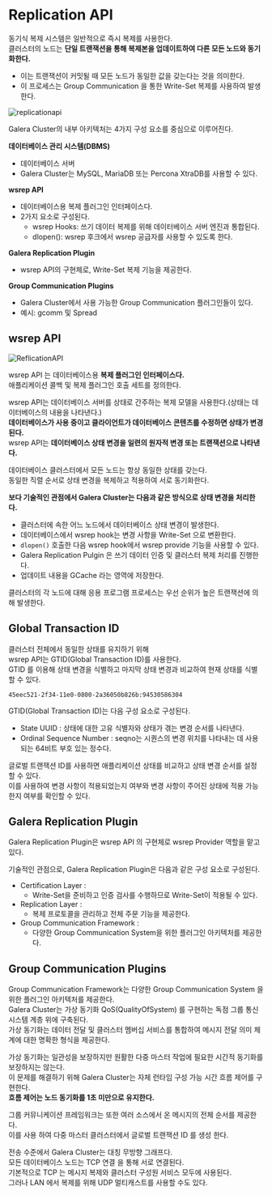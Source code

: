 # Replication API 
 
동기식 복제 시스템은 일반적으로 즉시 복제를 사용한다.      
클러스터의 노드는 **단일 트랜잭션을 통해 복제본을 업데이트하여 다른 모든 노드와 동기화한다.**      
    
* 이는 트랜잭션이 커밋될 때 모든 노드가 동일한 값을 갖는다는 것을 의미한다.        
* 이 프로세스는 Group Communication 을 통한 Write-Set 복제를 사용하여 발생한다.     

![replicationapi](https://user-images.githubusercontent.com/50267433/165106959-e801fd3f-ca33-4654-9502-a3dbb48f0cd7.png)

Galera Cluster의 내부 아키텍처는 4가지 구성 요소를 중심으로 이루어진다.      
   
**데이터베이스 관리 시스템(DBMS)**     
* 데이터베이스 서버
* Galera Cluster는 MySQL, MariaDB 또는 Percona XtraDB를 사용할 수 있다.    
     
**wsrep API**     
* 데이터베이스용 복제 플러그인 인터페이스다.  
* 2가지 요소로 구성된다.
    * wsrep Hooks: 쓰기 데이터 복제를 위해 데이터베이스 서버 엔진과 통합된다.
    * dlopen(): wsrep 후크에서 wsrep 공급자를 사용할 수 있도록 한다.
      
**Galera Replication Plugin**        
* wsrep API의 구현체로, Write-Set 복제 기능을 제공한다.      
  
**Group Communication Plugins**    
* Galera Cluster에서 사용 가능한 Group Communication 플러그인들이 있다.   
* 예시: gcomm 및 Spread   
  
## wsrep API

![ReflicationAPI](https://user-images.githubusercontent.com/50267433/165448416-60772e85-8536-4e1f-9f3d-a5da61356ec9.png)

wsrep API 는 데이터베이스용 **복제 플러그인 인터페이스다.**    
애플리케이션 콜백 및 복제 플러그인 호출 세트를 정의한다.   
   
wsrep API는 데이터베이스 서버를 상태로 간주하는 복제 모델을 사용한다.(상태는 데이터베이스의 내용을 나타낸다.)    
**데이터베이스가 사용 중이고 클라이언트가 데이터베이스 콘텐츠를 수정하면 상태가 변경된다.**          
wsrep API는 **데이터베이스 상태 변경을 일련의 원자적 변경 또는 트랜잭션으로 나타낸다.**      
      
데이터베이스 클러스터에서 모든 노드는 항상 동일한 상태를 갖는다.            
동일한 직렬 순서로 상태 변경을 복제하고 적용하여 서로 동기화한다.        
   
**보다 기술적인 관점에서 Galera Cluster는 다음과 같은 방식으로 상태 변경을 처리한다.**         
* 클러스터에 속한 어느 노드에서 데이터베이스 상태 변경이 발생한다.     
* 데이터베이스에서 wsrep hook는 변경 사항을 Write-Set 으로 변환한다.    
* `dlopen()` 호출한 다음 wsrep hook에서 wsrep provide 기능을 사용할 수 있다.   
* Galera Replication Pulgin 은 쓰기 데이터 인증 및 클러스터 복제 처리를 진행한다.    
* 업데이트 내용을 GCache 라는 영역에 저장한다.   

클러스터의 각 노드에 대해 응용 프로그램 프로세스는 우선 순위가 높은 트랜잭션에 의해 발생한다.   
  
## Global Transaction ID
 
클러스터 전체에서 동일한 상태를 유지하기 위해        
wsrep API는 GTID(Global Transaction ID)를 사용한다.        
GTID 를 이용해 상태 변경을 식별하고 마지막 상태 변경과 비교하여 현재 상태를 식별할 수 있다.      

```
45eec521-2f34-11e0-0800-2a36050b826b:94530586304
```  
  
GTID(Global Transaction ID)는 다음 구성 요소로 구성된다.         
* State UUID : 상태에 대한 고유 식별자와 상태가 겪는 변경 순서를 나타낸다.       
* Ordinal Sequence Number : seqno는 시퀀스의 변경 위치를 나타내는 데 사용되는 64비트 부호 있는 정수다.   
     
글로벌 트랜잭션 ID를 사용하면 애플리케이션 상태를 비교하고 상태 변경 순서를 설정할 수 있다.      
이를 사용하여 변경 사항이 적용되었는지 여부와 변경 사항이 주어진 상태에 적용 가능한지 여부를 확인할 수 있다.   

## Galera Replication Plugin
   
Galera Replication Plugin은 wsrep API 의 구현체로 wsrep Provider 역할을 맡고 있다.   
   
기술적인 관점으로, Galera Replication Plugin은 다음과 같은 구성 요소로 구성된다.     
* Certification Layer : 
    * Write-Set을 준비하고 인증 검사를 수행하므로 Write-Set이 적용될 수 있다.
* Replication Layer : 
    * 복제 프로토콜을 관리하고 전체 주문 기능을 제공한다.
* Group Communication Framework : 
    * 다양한 Group Communication System을 위한 플러그인 아키텍처를 제공한다.

## Group Communication Plugins  

Group Communication Framework는 다양한 Group Communication System 을 위한 플러그인 아키텍처를 제공한다.       
Galera Cluster는 가상 동기화 QoS(QualityOfSystem) 를 구현하는 독점 그룹 통신 시스템 계층 위에 구축된다.         
가상 동기화는 데이터 전달 및 클러스터 멤버십 서비스를 통합하여 메시지 전달 의미 체계에 대한 명확한 형식을 제공한다.     
       
가상 동기화는 일관성을 보장하지만 원활한 다중 마스터 작업에 필요한 시간적 동기화를 보장하지는 않는다.           
이 문제를 해결하기 위해 Galera Cluster는 자체 런타임 구성 가능 시간 흐름 제어를 구현한다.         
**흐름 제어는 노드 동기화를 1초 미만으로 유지한다.**        
    
그룹 커뮤니케이션 프레임워크는 또한 여러 소스에서 온 메시지의 전체 순서를 제공한다.       
이를 사용 하여 다중 마스터 클러스터에서 글로벌 트랜잭션 ID 를 생성 한다.      
     
전송 수준에서 Galera Cluster는 대칭 무방향 그래프다.       
모든 데이터베이스 노드는 TCP 연결 을 통해 서로 연결된다.        
기본적으로 TCP 는 메시지 복제와 클러스터 구성원 서비스 모두에 사용된다.      
그러나 LAN 에서 복제를 위해 UDP 멀티캐스트를 사용할 수도 있다.   
